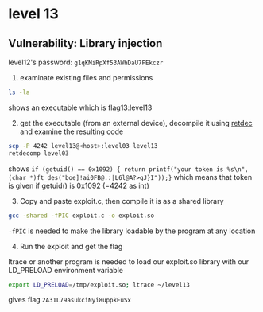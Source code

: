 # level 13

## Vulnerability: Library injection

level12's password: `g1qKMiRpXf53AWhDaU7FEkczr`

1. examinate existing files and permissions

```bash
ls -la
```

shows an executable which is flag13:level13

2. get the executable (from an external device), decompile it using [retdec](https://github.com/avast/retdec) and examine the resulting code

```bash
scp -P 4242 level13@<host>:level03 level13
retdecomp level03
```

shows `if (getuid() == 0x1092) { return printf("your token is %s\n", (char *)ft_des("boe]!ai0FB@.:|L6l@A?>qJ}I"));}` which means that token is given if getuid() is 0x1092 (=4242 as int)

3. Copy and paste exploit.c, then compile it is as a shared library

```bash
gcc -shared -fPIC exploit.c -o exploit.so
```

`-fPIC` is needed to make the library loadable by the program at any location

4. Run the exploit and get the flag

ltrace or another program is needed to load our exploit.so library with our LD_PRELOAD environment variable

```bash
export LD_PRELOAD=/tmp/exploit.so; ltrace ~/level13
```

gives flag `2A31L79asukciNyi8uppkEuSx`
